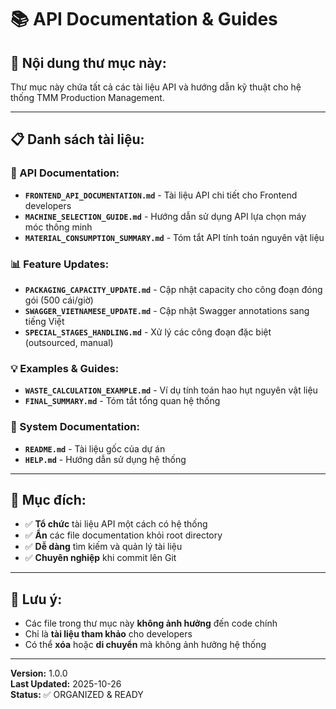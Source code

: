 # 📚 **API Documentation & Guides**

## 📁 **Nội dung thư mục này:**

Thư mục này chứa tất cả các tài liệu API và hướng dẫn kỹ thuật cho hệ thống TMM Production Management.

---

## 📋 **Danh sách tài liệu:**

### **🔧 API Documentation:**
- **`FRONTEND_API_DOCUMENTATION.md`** - Tài liệu API chi tiết cho Frontend developers
- **`MACHINE_SELECTION_GUIDE.md`** - Hướng dẫn sử dụng API lựa chọn máy móc thông minh
- **`MATERIAL_CONSUMPTION_SUMMARY.md`** - Tóm tắt API tính toán nguyên vật liệu

### **📊 Feature Updates:**
- **`PACKAGING_CAPACITY_UPDATE.md`** - Cập nhật capacity cho công đoạn đóng gói (500 cái/giờ)
- **`SWAGGER_VIETNAMESE_UPDATE.md`** - Cập nhật Swagger annotations sang tiếng Việt
- **`SPECIAL_STAGES_HANDLING.md`** - Xử lý các công đoạn đặc biệt (outsourced, manual)

### **💡 Examples & Guides:**
- **`WASTE_CALCULATION_EXAMPLE.md`** - Ví dụ tính toán hao hụt nguyên vật liệu
- **`FINAL_SUMMARY.md`** - Tóm tắt tổng quan hệ thống

### **📖 System Documentation:**
- **`README.md`** - Tài liệu gốc của dự án
- **`HELP.md`** - Hướng dẫn sử dụng hệ thống

---

## 🎯 **Mục đích:**

- ✅ **Tổ chức** tài liệu API một cách có hệ thống
- ✅ **Ẩn** các file documentation khỏi root directory
- ✅ **Dễ dàng** tìm kiếm và quản lý tài liệu
- ✅ **Chuyên nghiệp** khi commit lên Git

---

## 📝 **Lưu ý:**

- Các file trong thư mục này **không ảnh hưởng** đến code chính
- Chỉ là **tài liệu tham khảo** cho developers
- Có thể **xóa** hoặc **di chuyển** mà không ảnh hưởng hệ thống

---

**Version:** 1.0.0  
**Last Updated:** 2025-10-26  
**Status:** ✅ ORGANIZED & READY
